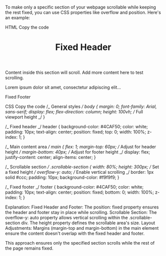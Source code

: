 To make only a specific section of your webpage scrollable while keeping the rest fixed, you can use CSS properties like overflow and position. Here's an example:

HTML
Copy the code

<!DOCTYPE html>
<html lang="en">
<head>
  <meta charset="UTF-8">
  <meta name="viewport" content="width=device-width, initial-scale=1.0">
  <title>Scrollable Section</title>
  <link rel="stylesheet" href="styles.css">
</head>
<body>
  <header>
    <h1>Fixed Header</h1>
  </header>
  <main>
    <div class="scrollable-section">
      <p>Content inside this section will scroll. Add more content here to test scrolling.</p>
      <p>Lorem ipsum dolor sit amet, consectetur adipiscing elit...</p>
      <!-- Add more content to make it scrollable -->
    </div>
  </main>
  <footer>
    <p>Fixed Footer</p>
  </footer>
</body>
</html>

CSS
Copy the code
/_ General styles _/
body {
margin: 0;
font-family: Arial, sans-serif;
display: flex;
flex-direction: column;
height: 100vh; /_ Full viewport height _/
}

/_ Fixed header _/
header {
background-color: #4CAF50;
color: white;
padding: 10px;
text-align: center;
position: fixed;
top: 0;
width: 100%;
z-index: 1;
}

/_ Main content area _/
main {
flex: 1;
margin-top: 60px; /_ Adjust for header height _/
margin-bottom: 40px; /_ Adjust for footer height _/
display: flex;
justify-content: center;
align-items: center;
}

/_ Scrollable section _/
.scrollable-section {
width: 80%;
height: 300px; /_ Set a fixed height _/
overflow-y: auto; /_ Enable vertical scrolling _/
border: 1px solid #ccc;
padding: 10px;
background-color: #f9f9f9;
}

/_ Fixed footer _/
footer {
background-color: #4CAF50;
color: white;
padding: 10px;
text-align: center;
position: fixed;
bottom: 0;
width: 100%;
z-index: 1;
}

Explanation:
Fixed Header and Footer: The position: fixed property ensures the header and footer stay in place while scrolling.
Scrollable Section: The overflow-y: auto property allows vertical scrolling within the .scrollable-section div. The height property defines the scrollable area's size.
Layout Adjustments: Margins (margin-top and margin-bottom) in the main element ensure the content doesn't overlap with the fixed header and footer.

This approach ensures only the specified section scrolls while the rest of the page remains fixed.

